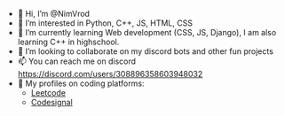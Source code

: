 - 👋 Hi, I’m @NimVrod
- 👀 I’m interested in Python, C++, JS, HTML, CSS
- 🌱 I’m currently learning Web development (CSS, JS, Django), I am also learning C++ in highschool. 
- 💞️ I’m looking to collaborate on my discord bots and other fun projects
- 📫 You can reach me on discord https://discord.com/users/308896358603948032
- 🦞 My profiles on coding platforms:
  - [Leetcode](https://leetcode.com/NimVrod/)
  - [Codesignal](https://app.codesignal.com/profile/nimvrod)

<!---
NimVrod/NimVrod is a ✨ special ✨ repository because its `README.md` (this file) appears on your GitHub profile.
You can click the Preview link to take a look at your changes.
--->

